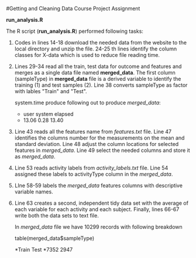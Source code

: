 #Getting and Cleaning Data Course Project Assignment

**run_analysis.R**

The R script (**run_analysis.R**) performed following tasks:

1. Codes in lines 14-18 download the needed data from the website to the local 
   directory and unzip the file.
   24-25 th lines identify the column classes for X-data which is used to reduce 
   file reading time.
   
2. Lines 29-34 read all the train, test data for outcome and features and merges
   as a single data file named **merged_data**.
   The first column (sampleType) in **merged_data** file is a derived variable to 
   identify the training (1) and test samples (2).
   Line 38 converts sampleType as factor with lables "Train" and "Test".
   
   system.time produce following out to produce *merged_data*:
     * user  system elapsed 
     * 13.06    0.28   13.40
   
3. Line 43 reads all the features name from *features.txt* file.
   Line 47 identifies the columns number for the measurements on the mean and 
   standard deviation.
   Line 48 adjust the column locations for selected features in *merged_data*.
   Line 49 select the needed columns and store it as *merged_data*.

4. Line 53 reads activity labels from *activity_labels.txt* file.
   Line 54 assigned these labels to activityType column in the *merged_data*.
      
5. LIne 58-59 labels the *merged_data* features columns with descriptive 
   variable names.
   
6. Line 63 creates a second, independent tidy data set with the average of each 
   variable for each activity and each subject.
   Finally, lines 66-67 write both the data sets to text file.

   In *merged_data* file we have  10299 records with following breakdown
   
   table(merged_data$sampleType)
   
   *Train  Test 
   *7352  2947 
   

